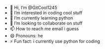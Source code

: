 - 👋 Hi, I’m @GitCool1245
- 👀 I’m interested in coding cool stuff
- 🌱 I’m currently learning python 
- 💞️ I’m looking to collaborate on stuff
- 📫 How to reach me email i guess
- 😄 Pronouns: he
- ⚡ Fun fact: i currently use python for coding

<!---
GitCool1245/GitCool1245 is a ✨ special ✨ repository because its `README.md` (this file) appears on your GitHub profile.
You can click the Preview link to take a look at your changes.
--->
